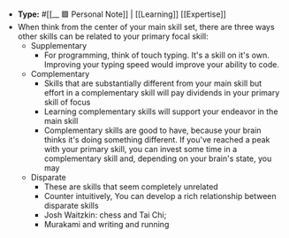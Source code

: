 - **Type:** #[[__ 🟪 Personal Note]] | [[Learning]] [[Expertise]]
- When think from the center of your main skill set, there are three ways other skills can be related to your primary focal skill:
    - Supplementary
        - For programming, think of touch typing. It's a skill on it's own. Improving your typing speed would improve your ability to code.
    - Complementary
        - Skills that are substantially different from your main skill but effort in a complementary skill will pay dividends in your primary skill of focus
        - Learning complementary skills will support your endeavor in the main skill
        - Complementary skills are good to have, because your brain thinks it's doing something different. If you've reached a peak with your primary skill, you can invest some time in a complementary skill and, depending on your brain's state, you may
    - Disparate
        - These are skills that seem completely unrelated
        - Counter intuitively, You can develop a rich relationship between disparate skills
        - Josh Waitzkin: chess and Tai Chi;
        - Murakami and writing and running
